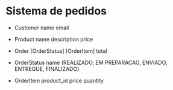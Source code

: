 # Sistema de pedidos

- Customer
    name
    email
  
- Product
    name
    description
    price

- Order
    [OrderStatus]
    [OrderItem]
    total

- OrderStatus
    name (REALIZADO, EM PREPARACAO, ENVIADO, ENTREGUE, FINALIZADO)

- OrderItem
    product_id
    price
    quantity